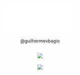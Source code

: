 
<div align="center"> <img  src="example.svg" width="45%"> </div>
<p align="center"> @guilhermevbagio </p>

<br/>

<div align="center">
    <img src="https://github-readme-stats.vercel.app/api/top-langs/?username=guilhermevbagio&theme=dark&count_private=true&langs_count=8">
</div>

<br/>

<div align="center">
    <img src="https://github-profile-trophy.vercel.app/?username=guilhermevbagio&theme=onestar&margin-w=9&hide_border=true&count_private=true"><br/>
</div>



##
